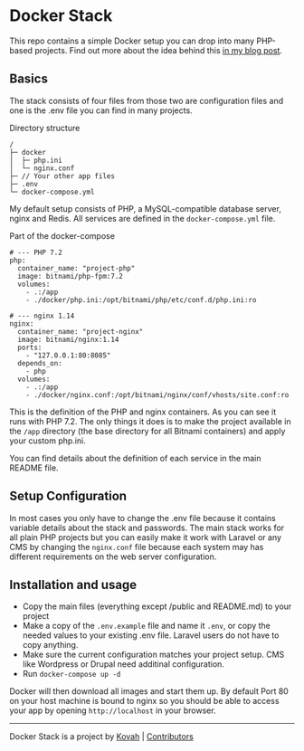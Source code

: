 # Docker Stack

This repo contains a simple Docker setup you can drop into many PHP-based projects. Find out more about the idea behind this [in my blog post](https://kovah.me/en/5gw1x8-a-drop-in-docker-stack-for-php-app/).


## Basics

The stack consists of four files from those two are configuration files and one is the .env file you can find in many projects.

Directory structure
```
/
├─ docker
│  ├─ php.ini
│  └─ nginx.conf
├─ // Your other app files
├─ .env
└─ docker-compose.yml
```

My default setup consists of PHP, a MySQL-compatible database server, nginx and Redis. All services are defined in the `docker-compose.yml` file.

Part of the docker-compose
```
# --- PHP 7.2
php:
  container_name: "project-php"
  image: bitnami/php-fpm:7.2
  volumes:
    - .:/app
    - ./docker/php.ini:/opt/bitnami/php/etc/conf.d/php.ini:ro

# --- nginx 1.14
nginx:
  container_name: "project-nginx"
  image: bitnami/nginx:1.14
  ports:
    - "127.0.0.1:80:8085"
  depends_on:
    - php
  volumes:
    - .:/app
    - ./docker/nginx.conf:/opt/bitnami/nginx/conf/vhosts/site.conf:ro
```

This is the definition of the PHP and nginx containers. As you can see it runs with PHP 7.2. The only things it does is to make the project available in the `/app` directory (the base directory for all Bitnami containers) and apply your custom php.ini.

You can find details about the definition of each service in the main README file.


## Setup Configuration

In most cases you only have to change the .env file because it contains variable details about the stack and passwords. The main stack works for all plain PHP projects but you can easily make it work with Laravel or any CMS by changing the `nginx.conf` file because each system may has different requirements on the web server configuration.


## Installation and usage

* Copy the main files (everything except /public and README.md) to your project
* Make a copy of the `.env.example` file and name it `.env`, or copy the needed values to your existing .env file. Laravel users do not have to copy anything.
* Make sure the current configuration matches your project setup. CMS like Wordpress or Drupal need additinal configuration.
* Run `docker-compose up -d`

Docker will then download all images and start them up. By default Port 80 on your host machine is bound to nginx so you should be able to access your app by opening `http://localhost` in your browser.


---

Docker Stack is a project by [Kovah](https://kovah.de) | [Contributors](https://github.com/Kovah/Docker-Stack/graphs/contributors)
